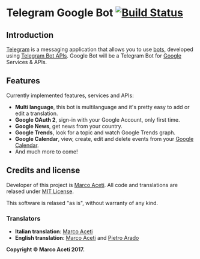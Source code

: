 # Telegram Google Bot [![Build Status](https://travis-ci.org/MarcoBuster/GoogleBot.svg?branch=master)](https://travis-ci.org/MarcoBuster/GoogleBot)
## Introduction
[Telegram](https://telegram.org) is a messaging application that allows you to use [bots](https://core.telegram.org/bots), developed using [Telegram Bot APIs](https//core.telegram.org/bots/api).
Google Bot will be a Telegram Bot for [Google](https://developers.google.com) Services & APIs. 

## Features
Currently implemented features, services and APIs:
* **Multi language**, this bot is multilanguage and it's pretty easy to add or edit a translation.
* **Google OAuth 2**, sign-in with your Google Account, only first time.
* **Google News**, get news from your country.
* **Google Trends**, look for a topic and watch Google Trends graph.
* **Google Calendar**, view, create, edit and delete events from your [Google Calendar](https://calendar.google.com).
* And much more to come!

## Credits and license
Developer of this project is [Marco Aceti](telegram.me/MarcoBuster).
All code and translations are relased under [MIT License](https://raw.githubusercontent.com/MarcoBuster/GoogleBot/blob/master/LICENSE).

This software is relased "as is", without warranty of any kind.

### Translators
* **Italian translation**: [Marco Aceti](telegram.me/MarcoBuster)
* **English translation**: [Marco Aceti](telegram.me/MarcoBuster) and [Pietro Arado](telegram.me/ProfOak)

**Copyright © Marco Aceti 2017.**
